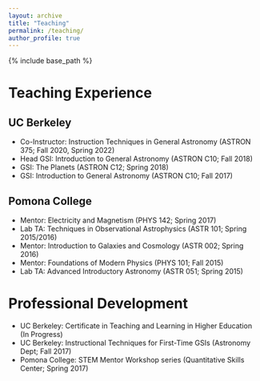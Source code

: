 ```yaml
---
layout: archive
title: "Teaching"
permalink: /teaching/
author_profile: true
---
```


{% include base_path %}

Teaching Experience
========================

UC Berkeley
------------------------
* Co-Instructor: Instruction Techniques in General Astronomy (ASTRON 375; Fall 2020, Spring 2022)
* Head GSI: Introduction to General Astronomy (ASTRON C10; Fall 2018)
* GSI: The Planets (ASTRON C12; Spring 2018)
* GSI: Introduction to General Astronomy (ASTRON C10; Fall 2017)

Pomona College
------------------------
* Mentor: Electricity and Magnetism (PHYS 142; Spring 2017)
* Lab TA: Techniques in Observational Astrophysics (ASTR 101; Spring 2015/2016)
* Mentor: Introduction to Galaxies and Cosmology (ASTR 002; Spring 2016)
* Mentor: Foundations of Modern Physics (PHYS 101; Fall 2015)
* Lab TA: Advanced Introductory Astronomy (ASTR 051; Spring 2015)

Professional Development
========================
* UC Berkeley: Certificate in Teaching and Learning in Higher Education (In Progress)
* UC Berkeley: Instructional Techniques for First-Time GSIs (Astronomy Dept; Fall 2017)
* Pomona College: STEM Mentor Workshop series (Quantitative Skills Center; Spring 2017)
